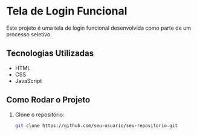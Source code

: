 # Tela de Login Funcional

Este projeto é uma tela de login funcional desenvolvida como parte de um processo seletivo. 

## Tecnologias Utilizadas
- HTML
- CSS
- JavaScript

## Como Rodar o Projeto
1. Clone o repositório:
   ```bash
   git clone https://github.com/seu-usuario/seu-repositorio.git
